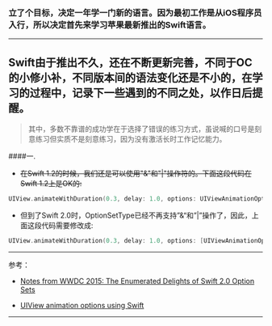 

###   立了个目标，决定一年学一门新的语言。因为最初工作是从iOS程序员入行，所以决定首先来学习苹果最新推出的Swift语言。

---
Swift由于推出不久，还在不断更新完善，不同于OC的小修小补，不同版本间的语法变化还是不小的，在学习的过程中，记录下一些遇到的不同之处，以作日后提醒。
---

>其中，多数不靠谱的成功学在于选择了错误的练习方式，虽说喊的口号是刻意练习但实质不是刻意练习，因为没有激活长时工作记忆能力。

####一.

* ~~在Swift 1.2的时候，我们还是可以使用"&"和"|"操作符的。下面这段代码在Swift 1.2上是OK的:~~

```swift
UIView.animateWithDuration(0.3, delay: 1.0, options: UIViewAnimationOptions.CurveEaseIn |  UIViewAnimationOptions.CurveEaseOut,animations: { () -> Void in
```

* 但到了Swift 2.0时，OptionSetType已经不再支持”&“和”|”操作了，因此，上面这段代码需要修改成:


```swift
UIView.animateWithDuration(0.3, delay: 1.0, options: [UIViewAnimationOptions.CurveEaseIn, UIViewAnimationOptions.CurveEaseInOut],animations: { () -> Void in
```

---

参考：
* [Notes from WWDC 2015: The Enumerated Delights of Swift 2.0 Option Sets](http://www.informit.com/articles/article.aspx?p=2420231)

* [UIView animation options using Swift](http://stackoverflow.com/questions/24081192/uiview-animation-options-using-swift)

---

